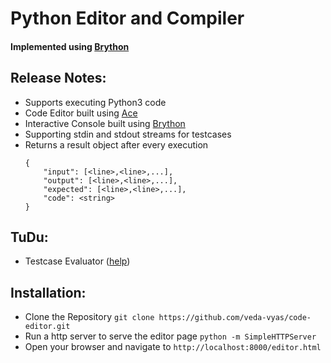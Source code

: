 # Python Editor and Compiler
#### Implemented using [Brython](https://github.com/brython-dev/brython)

## Release Notes:
* Supports executing Python3 code
* Code Editor built using [Ace](https://github.com/ajaxorg/ace)
* Interactive Console built using [Brython](https://github.com/brython-dev/brython)
* Supporting stdin and stdout streams for testcases
* Returns a result object after every execution
    ```
    {
        "input": [<line>,<line>,...],
        "output": [<line>,<line>,...],
        "expected": [<line>,<line>,...],
        "code": <string>
    }
    ```

## TuDu:
* Testcase Evaluator ([help](https://github.com/veda-vyas/testcase-evaluator))

## Installation:
* Clone the Repository
``` git clone https://github.com/veda-vyas/code-editor.git ```
* Run a http server to serve the editor page
``` python -m SimpleHTTPServer ```
* Open your browser and navigate to
``` http://localhost:8000/editor.html ```
